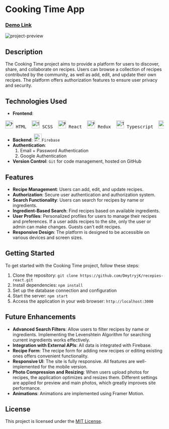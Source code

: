 # Cooking Time App
### [Demo Link](https://cooking-times.vercel.app/)

![project-preview](https://github.com/DmytryjK/recepies-react/assets/48493462/3652df0b-4174-4971-92eb-09258d2b427a)

## Description
The Cooking Time project aims to provide a platform for users to discover, share, and collaborate on recipes. Users can browse a collection of recipes contributed by the community, as well as add, edit, and update their own recipes. The platform offers authorization features to ensure user privacy and security.

## Technologies Used
- **Frontend**:
<pre>
<img width="25" src="https://user-images.githubusercontent.com/25181517/192158954-f88b5814-d510-4564-b285-dff7d6400dad.png" alt="HTML" title="HTML"/> HTML  <img width="25" src="https://user-images.githubusercontent.com/25181517/192158956-48192682-23d5-4bfc-9dfb-6511ade346bc.png" alt="Sass" title="Sass"/> SCSS  <img width="25" src="https://user-images.githubusercontent.com/25181517/183897015-94a058a6-b86e-4e42-a37f-bf92061753e5.png" alt="React" title="React"/> React  <img width="25" src="https://user-images.githubusercontent.com/25181517/187896150-cc1dcb12-d490-445c-8e4d-1275cd2388d6.png" alt="Redux" title="Redux"/> Redux  <img width="25" src="https://user-images.githubusercontent.com/25181517/183890598-19a0ac2d-e88a-4005-a8df-1ee36782fde1.png" alt="TypeScript" title="TypeScript"/> Typescript  <img width="25" src="https://camo.githubusercontent.com/3bcd317876dc122d3055613c7f5450134050d0c5a8683807c6f2e8e2178737b0/68747470733a2f2f6672616d657275736572636f6e74656e742e636f6d2f696d616765732f34386861395a52396f5a51475136675a38595566456c50335430412e706e67" alt="framer" title="framer"/> Framer-motion ImageCompressor LazyLoad
</pre>
- **Backend**: <img width="25" src="https://user-images.githubusercontent.com/25181517/189716855-2c69ca7a-5149-4647-936d-780610911353.png" alt="Firebase" title="Firebase"/>`Firebase`
- **Authentication**: 
    1) Email + Password Authentication
    2) Google Authentication
- **Version Control**: `Git` for code management, hosted on GitHub

## Features
- **Recipe Management**: Users can add, edit, and update recipes.
- **Authorization**: Secure user authentication and authorization system.
- **Search Functionality**: Users can search for recipes by name or ingredients.
- **Ingredient-Based Search**: Find recipes based on available ingredients.
- **User Profiles**: Personalized profiles for users to manage their recipes and preferences. If a user adds recipes to the site, only the user or admin can make changes. Guests can't edit recipes.
- **Responsive Design**: The platform is designed to be accessible on various devices and screen sizes.

## Getting Started
To get started with the Cooking Time project, follow these steps:
1. Clone the repository: `git clone https://github.com/DmytryjK/recepies-react.git`
2. Install dependencies: `npm install`
3. Set up the database connection and configuration
4. Start the server: `npm start`
5. Access the application in your web browser: `http://localhost:3000`

## Future Enhancements
- **Advanced Search Filters**: Allow users to filter recipes by name or ingredients. Implementing the Levenshtein Algorithm for searching current ingredients works effectively.
- **Integration with External APIs**: All data is integrated with Firebase.
- **Recipe Form**: The recipe form for adding new recipes or editing existing ones offers convenient functionality.
- **Responsive UI**: The site is fully responsive. All features are well-implemented for the mobile version.
- **Photo Compression and Resizing**: When users upload photos for recipes, the application optimizes and resizes them. Different settings are applied for preview and main photos, which greatly improves site performance.
- **Animations**: Animations are implemented using Framer Motion.

## License
This project is licensed under the [MIT License](LICENSE).
